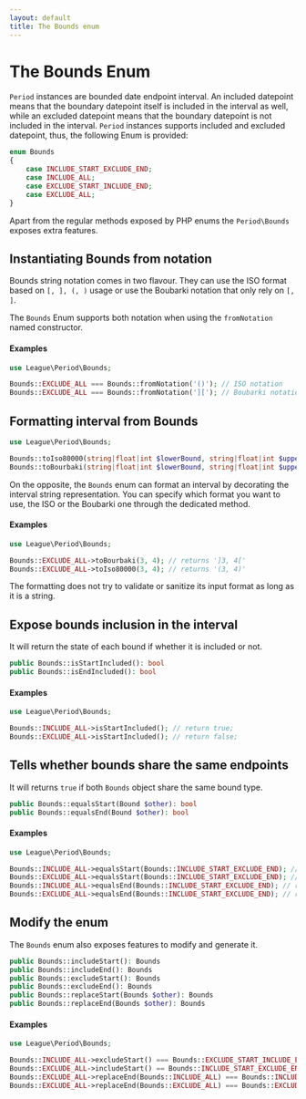 ```yaml
---
layout: default
title: The Bounds enum
---
```


# The Bounds Enum

`Period` instances are bounded date endpoint interval. An included datepoint means that the boundary datepoint itself 
is included in the interval as well, while an excluded datepoint means that the boundary datepoint is not included 
in the interval. `Period` instances supports included and excluded datepoint, thus, the following Enum is provided:

```php
enum Bounds
{
    case INCLUDE_START_EXCLUDE_END;
    case INCLUDE_ALL;
    case EXCLUDE_START_INCLUDE_END;
    case EXCLUDE_ALL;
}
```

Apart from the regular methods exposed by PHP enums the `Period\Bounds`  exposes extra features.

## Instantiating Bounds from notation

Bounds string notation comes in two flavour. They can use the ISO format based on `[, ], (, )` usage or
use the Boubarki notation that only rely on `[, ]`. 

The `Bounds` Enum supports both notation when using the `fromNotation` named constructor.

#### Examples

~~~php
use League\Period\Bounds;

Bounds::EXCLUDE_ALL === Bounds::fromNotation('()'); // ISO notation
Bounds::EXCLUDE_ALL === Bounds::fromNotation(']['); // Boubarki notation
~~~

## Formatting interval from Bounds

~~~php
use League\Period\Bounds;

Bounds::toIso80000(string|float|int $lowerBound, string|float|int $upperBound): string;
Bounds::toBourbaki(string|float|int $lowerBound, string|float|int $upperBound): string;
~~~

On the opposite, the `Bounds` enum can format an interval by decorating the interval string representation.
You can specify which format you want to use, the ISO or the Boubarki one through the dedicated method.

#### Examples

~~~php
use League\Period\Bounds;

Bounds::EXCLUDE_ALL->toBourbaki(3, 4); // returns ']3, 4['
Bounds::EXCLUDE_ALL->toIso80000(3, 4); // returns '(3, 4)'
~~~

<p class="message-notice">The formatting does not try to validate or sanitize its input format as long as it is a string.</p>

## Expose bounds inclusion in the interval

It will return the state of each bound if whether it is included or not.

~~~php
public Bounds::isStartIncluded(): bool
public Bounds::isEndIncluded(): bool
~~~

#### Examples

~~~php
use League\Period\Bounds;

Bounds::INCLUDE_ALL->isStartIncluded(); // return true;
Bounds::EXCLUDE_ALL->isStartIncluded(); // return false;
~~~

## Tells whether bounds share the same endpoints

It will returns `true` if both `Bounds` object share the same bound type.

~~~php
public Bounds::equalsStart(Bound $other): bool
public Bounds::equalsEnd(Bound $other): bool
~~~

#### Examples

~~~php
use League\Period\Bounds;

Bounds::INCLUDE_ALL->equalsStart(Bounds::INCLUDE_START_EXCLUDE_END); // return true;
Bounds::EXCLUDE_ALL->equalsStart(Bounds::INCLUDE_START_EXCLUDE_END); // return false;
Bounds::INCLUDE_ALL->equalsEnd(Bounds::INCLUDE_START_EXCLUDE_END); // return false;
Bounds::EXCLUDE_ALL->equalsEnd(Bounds::INCLUDE_START_EXCLUDE_END); // return true;
~~~

## Modify the enum

The `Bounds` enum also exposes features to modify and generate it.

~~~php
public Bounds::includeStart(): Bounds
public Bounds::includeEnd(): Bounds
public Bounds::excludeStart(): Bounds
public Bounds::excludeEnd(): Bounds
public Bounds::replaceStart(Bounds $other): Bounds
public Bounds::replaceEnd(Bounds $other): Bounds
~~~

#### Examples

~~~php
use League\Period\Bounds;

Bounds::INCLUDE_ALL->excludeStart() === Bounds::EXCLUDE_START_INCLUDE_END; // return true;
Bounds::EXCLUDE_ALL->includeStart() == Bounds::INCLUDE_START_EXCLUDE_END; // return true;
Bounds::EXCLUDE_ALL->replaceEnd(Bounds::INCLUDE_ALL) === Bounds::INCLUDE_START_EXCLUDE_END; // return true;
Bounds::EXCLUDE_ALL->replaceEnd(Bounds::EXCLUDE_ALL) === Bounds::EXCLUDE_ALL; // return true;
~~~
